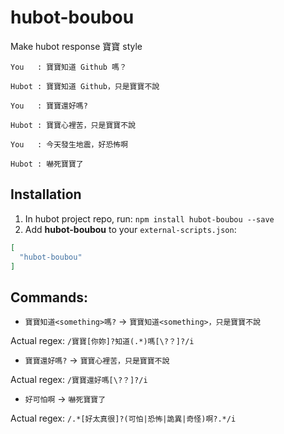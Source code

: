 # hubot-boubou

Make hubot response 寶寶 style


```
You   : 寶寶知道 Github 嗎？

Hubot : 寶寶知道 Github，只是寶寶不說
```

```
You   : 寶寶還好嗎?

Hubot : 寶寶心裡苦，只是寶寶不說
```

```
You   : 今天發生地震，好恐怖啊

Hubot : 嚇死寶寶了
```

## Installation

1. In hubot project repo, run: `npm install hubot-boubou --save`  
2. Add **hubot-boubou** to your `external-scripts.json`:

```json
[
  "hubot-boubou"
]
```

## Commands:

- `寶寶知道<something>嗎?` -> `寶寶知道<something>，只是寶寶不說`

Actual regex: `/寶寶[你妳]?知道(.*)嗎[\?？]?/i`


- `寶寶還好嗎?` -> `寶寶心裡苦，只是寶寶不說`

Actual regex: `/寶寶還好嗎[\?？]?/i`

- `好可怕啊` -> `嚇死寶寶了`

Actual regex: `/.*[好太真很]?(可怕|恐怖|詭異|奇怪)啊?.*/i`
